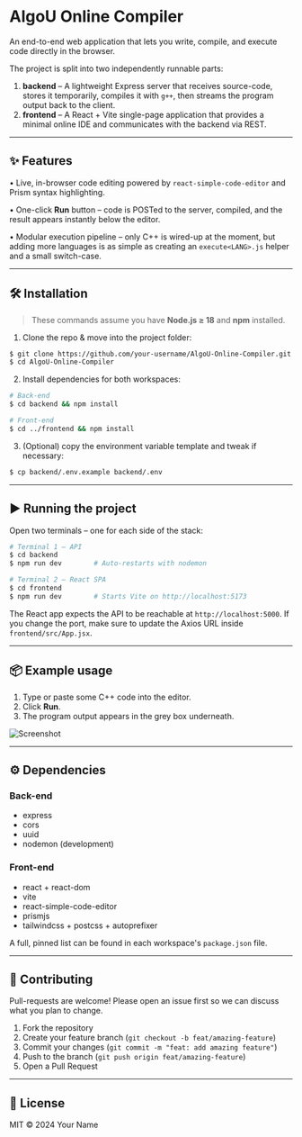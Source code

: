 # AlgoU Online Compiler

An end-to-end web application that lets you write, compile, and execute code directly in the browser.

The project is split into two independently runnable parts:

1. **backend** – A lightweight Express server that receives source-code, stores it temporarily, compiles it with `g++`, then streams the program output back to the client.
2. **frontend** – A React + Vite single-page application that provides a minimal online IDE and communicates with the backend via REST.

---

## ✨ Features

• Live, in-browser code editing powered by `react-simple-code-editor` and Prism syntax highlighting.

• One-click **Run** button – code is POSTed to the server, compiled, and the result appears instantly below the editor.

• Modular execution pipeline – only C++ is wired-up at the moment, but adding more languages is as simple as creating an `execute<LANG>.js` helper and a small switch-case.

---

## 🛠 Installation

> These commands assume you have **Node.js ≥ 18** and **npm** installed.

1. Clone the repo & move into the project folder:

```bash
$ git clone https://github.com/your-username/AlgoU-Online-Compiler.git
$ cd AlgoU-Online-Compiler
```

2. Install dependencies for both workspaces:

```bash
# Back-end
$ cd backend && npm install

# Front-end
$ cd ../frontend && npm install
```

3. (Optional) copy the environment variable template and tweak if necessary:

```bash
$ cp backend/.env.example backend/.env
```

---

## ▶️ Running the project

Open two terminals – one for each side of the stack:

```bash
# Terminal 1 – API
$ cd backend
$ npm run dev        # Auto-restarts with nodemon

# Terminal 2 – React SPA
$ cd frontend
$ npm run dev        # Starts Vite on http://localhost:5173
```

The React app expects the API to be reachable at `http://localhost:5000`. If you change the port, make sure to update the Axios URL inside `frontend/src/App.jsx`.

---

## 📦 Example usage

1. Type or paste some C++ code into the editor.
2. Click **Run**.
3. The program output appears in the grey box underneath.

![Screenshot](frontend/Snapshot.png)

---

## ⚙️ Dependencies

### Back-end

- express
- cors
- uuid
- nodemon (development)

### Front-end

- react + react-dom
- vite
- react-simple-code-editor
- prismjs
- tailwindcss + postcss + autoprefixer

A full, pinned list can be found in each workspace's `package.json` file.

---

## 🤝 Contributing

Pull-requests are welcome! Please open an issue first so we can discuss what you plan to change.

1. Fork the repository
2. Create your feature branch (`git checkout -b feat/amazing-feature`)
3. Commit your changes (`git commit -m "feat: add amazing feature"`)
4. Push to the branch (`git push origin feat/amazing-feature`)
5. Open a Pull Request

---

## 📄 License

MIT © 2024 Your Name
